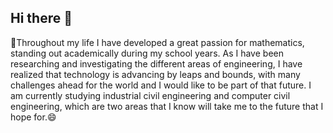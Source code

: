 ## Hi there 👋
🔭Throughout my life I have developed a great passion for mathematics, standing out academically during my school years.
As I have been researching and investigating the different areas of engineering, I have realized that technology is advancing by leaps and bounds, with many challenges ahead for the world and I would like to be part of that future.
I am currently studying industrial civil engineering and computer civil engineering, which are two areas that I know will take me to the future that I hope for.😄

<!--
**Dubalio/Dubalio** is a ✨ _special_ ✨ repository because its `README.md` (this file) appears on your GitHub profile.

Here are some ideas to get you started:

- 🔭 I’m currently working on ...
- 🌱 I’m currently learning ...
- 👯 I’m looking to collaborate on ...
- 🤔 I’m looking for help with ...
- 💬 Ask me about ...
- 📫 How to reach me: ...
- 😄 Pronouns: ...
- ⚡ Fun fact: ...
-->
